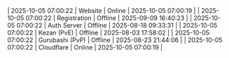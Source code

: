 | 2025-10-05 07:00:22 | Website | Online | 2025-10-05 07:00:19 |
| 2025-10-05 07:00:22 | Registration | Offline | 2025-09-09 16:40:23 |
| 2025-10-05 07:00:22 | Auth Server | Offline | 2025-08-18 09:33:31 |
| 2025-10-05 07:00:22 | Kezan (PvE) | Offline | 2025-08-03 17:58:02 |
| 2025-10-05 07:00:22 | Gurubashi (PvP) | Offline | 2025-08-23 21:44:06 |
| 2025-10-05 07:00:22 | Cloudflare | Online | 2025-10-05 07:00:19 |
